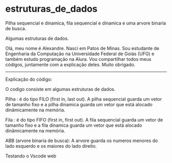 # estruturas_de_dados
Pilha sequencial e dinamica, fila sequencial e dinamica e uma arvore binaria de busca.

Algumas estruturas de dados.

Olá, meu nome é Alexandre. Nasci em Patos de Minas. Sou estudante de Engenharia da Computação na Universidade Federal de Goiás (UFG) e também estudo programação na Alura. Vou compartilhar todos meus códigos, juntamente com a explicação deles. Muito obrigado.

________________________________________________________________________________________________________________________

Explicação do código:

O codigo consiste em algumas estruturas de dados.

Pilha : é do tipo FILO (first in, last out). A pilha sequencial guarda um vetor de tamanho fixo e a pilha dinamica guarda um vetor que está alocado dinâmicamente na memória.

Fila : é do tipo FIFO (first in, first out). A fila sequencial guarda um vetor de tamanho fixo e a fila dinamica guarda um vetor que está alocado dinâmicamente na memória.

ABB (arvore binaria de busca): A arvore guarda os numeros menores do lado esquerdo e os maiores do lado direito. 

Testando o Vscode web